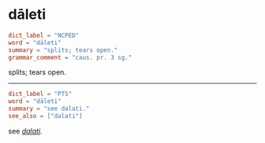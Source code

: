 # dāleti

``` toml
dict_label = "NCPED"
word = "dāleti"
summary = "splits; tears open."
grammar_comment = "caus. pr. 3 sg."
```

splits; tears open.

--------------------

``` toml
dict_label = "PTS"
word = "dāleti"
summary = "see dalati."
see_also = ["dalati"]
```

see *[dalati](dalati.md)*.

